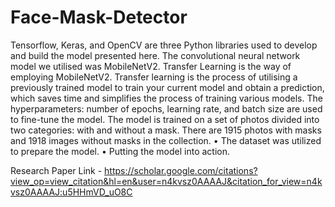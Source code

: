 # Face-Mask-Detector
Tensorflow, Keras, and OpenCV are three Python libraries used to develop and build the model presented here. The convolutional neural network model we utilised was MobileNetV2. Transfer Learning is the way of employing MobileNetV2. Transfer learning is the process of utilising a previously trained model to train your current model and obtain a prediction, which saves time and simplifies the process of training various models. The hyperparameters: number of epochs, learning rate, and batch size are used to fine-tune the model. The model is trained on a set of photos divided into two categories: with and without a mask. There are 1915 photos with masks and 1918 images without masks in the collection.
• The dataset was utilized to prepare the model.
• Putting the model into action.

Research Paper Link - https://scholar.google.com/citations?view_op=view_citation&hl=en&user=n4kvsz0AAAAJ&citation_for_view=n4kvsz0AAAAJ:u5HHmVD_uO8C
